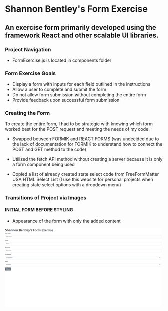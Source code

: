 # Shannon Bentley's Form Exercise 

## An exercise form primarily developed using the framework React and other scalable UI libraries.

### Project Navigation 
- FormExercise.js is located in components folder

### Form Exercise Goals 
- Display a form with inputs for each field outlined in the instructions
- Allow a user to complete and submit the form
- Do not allow form submission without completing the entire form
- Provide feedback upon successful form submission

### Creating the Form 
To create the entire form, I had to be strategic with knowing which form worked best for the POST request and meeting the needs of my code.
- Swapped between FORMIK and REACT FORMS (was undecided due to the lack of documentation for FORMIK to understand how to connect the POST and GET method to the code)
- Utilized the fetch API method without creating a server because it is only a form component being used 

- Copied a list of already created state select code from FreeFormMatter USA HTML Select List (I use this website for personal projects when creating state select options with a dropdown menu)

### Transitions of Project via Images

#### INITIAL FORM BEFORE STYLING
- Appearance of the form with only the added content
<img src='/src/img/initialform.png' width='500px' alt='inital project before styling and props' />



